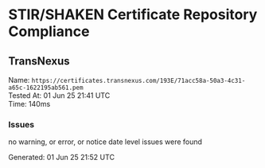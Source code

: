 # STIR/SHAKEN Certificate Repository Compliance

## TransNexus

Name: `https://certificates.transnexus.com/193E/71acc58a-50a3-4c31-a65c-1622195ab561.pem`\
Tested At: 01 Jun 25 21:41 UTC\
Time: 140ms

### Issues

no warning, or error, or notice date level issues were found

Generated: 01 Jun 25 21:52 UTC